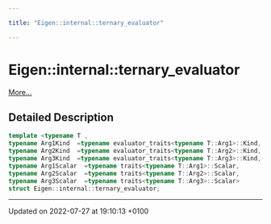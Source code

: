 ```yaml
---

title: "Eigen::internal::ternary_evaluator"

---
```


# Eigen::internal::ternary_evaluator



 [More...](#detailed-description)

## Detailed Description

```cpp
template <typename T ,
typename Arg1Kind  =typename evaluator_traits<typename T::Arg1>::Kind,
typename Arg2Kind  =typename evaluator_traits<typename T::Arg2>::Kind,
typename Arg3Kind  =typename evaluator_traits<typename T::Arg3>::Kind,
typename Arg1Scalar  =typename traits<typename T::Arg1>::Scalar,
typename Arg2Scalar  =typename traits<typename T::Arg2>::Scalar,
typename Arg3Scalar  =typename traits<typename T::Arg3>::Scalar>
struct Eigen::internal::ternary_evaluator;
```

-------------------------------

Updated on 2022-07-27 at 19:10:13 +0100
